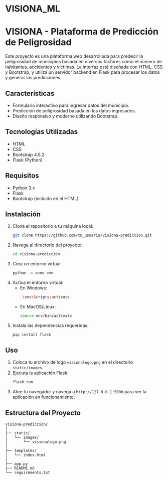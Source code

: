 # VISIONA_ML

# VISIONA - Plataforma de Predicción de Peligrosidad

Este proyecto es una plataforma web desarrollada para predecir la peligrosidad de municipios basada en diversos factores como el número de habitantes, accidentes y víctimas. La interfaz está diseñada con HTML, CSS y Bootstrap, y utiliza un servidor backend en Flask para procesar los datos y generar las predicciones.

## Características

- Formulario interactivo para ingresar datos del municipio.
- Predicción de peligrosidad basada en los datos ingresados.
- Diseño responsivo y moderno utilizando Bootstrap.


## Tecnologías Utilizadas

- HTML
- CSS
- Bootstrap 4.5.2
- Flask (Python)

## Requisitos

- Python 3.x
- Flask
- Bootstrap (incluido en el HTML)

## Instalación

1. Clona el repositorio a tu máquina local:
    ```bash
    git clone https://github.com/tu_usuario/visiona-prediccion.git
    ```
2. Navega al directorio del proyecto:
    ```bash
    cd visiona-prediccion
    ```
3. Crea un entorno virtual:
    ```bash
    python -m venv env
    ```
4. Activa el entorno virtual:
    - En Windows:
      ```bash
      .\env\Scripts\activate
      ```
    - En MacOS/Linux:
      ```bash
      source env/bin/activate
      ```
5. Instala las dependencias requeridas:
    ```bash
    pip install flask
    ```

## Uso

1. Coloca tu archivo de logo `visionalogo.png` en el directorio `static/images`.
2. Ejecuta la aplicación Flask:
    ```bash
    flask run
    ```
3. Abre tu navegador y navega a `http://127.0.0.1:5000` para ver la aplicación en funcionamiento.

## Estructura del Proyecto

```plaintext
visiona-prediccion/
│
├── static/
│   └── images/
│       └── visionalogo.png
│
├── templates/
│   └── index.html
│
├── app.py
├── README.md
└── requirements.txt
